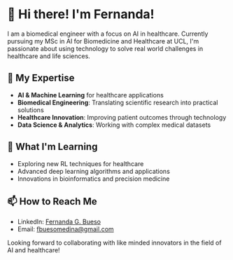 # 👋 Hi there! I'm Fernanda!

I am a biomedical engineer with a focus on AI in healthcare. Currently pursuing my MSc in AI for Biomedicine and Healthcare at UCL, I'm passionate about using technology to solve real world challenges in healthcare and life sciences.

## 🔧 My Expertise

- **AI & Machine Learning** for healthcare applications
- **Biomedical Engineering**: Translating scientific research into practical solutions
- **Healthcare Innovation**: Improving patient outcomes through technology
- **Data Science & Analytics**: Working with complex medical datasets

## 🌱 What I'm Learning

- Exploring new RL techniques for healthcare
- Advanced deep learning algorithms and applications
- Innovations in bioinformatics and precision medicine

## 📫 How to Reach Me

- LinkedIn: [Fernanda G. Bueso](https://www.linkedin.com/in/fernanda-g-bueso-medina-7724631a3)
- Email: [fbuesomedina@gmail.com](#)

Looking forward to collaborating with like minded innovators in the field of AI and healthcare!
